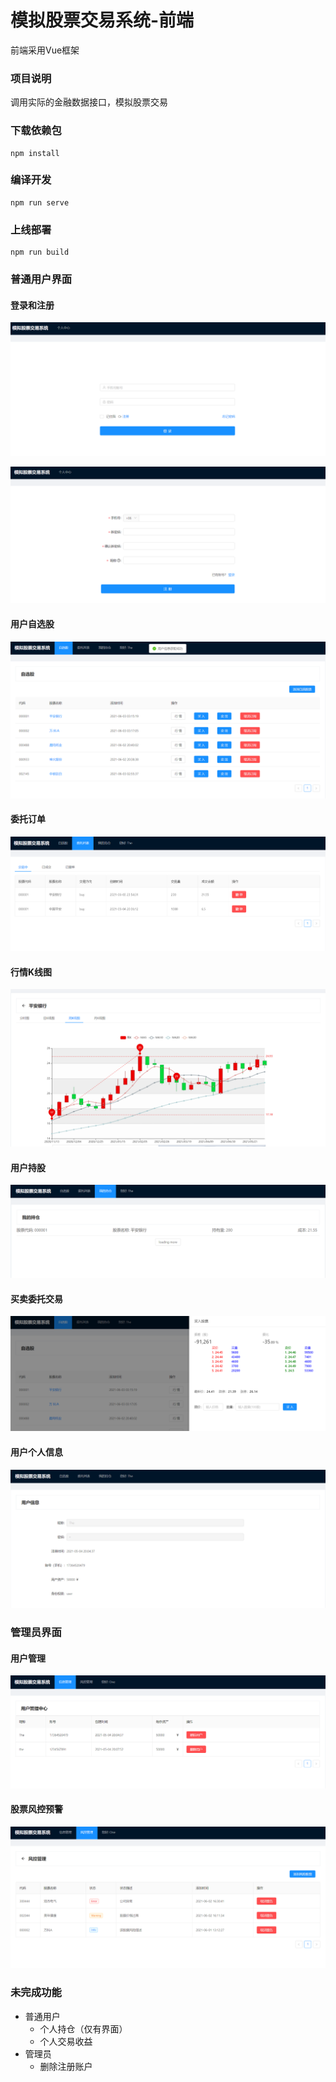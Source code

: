 # 模拟股票交易系统-前端

前端采用Vue框架

### 项目说明

调用实际的金融数据接口，模拟股票交易

### 下载依赖包
```
npm install
```

### 编译开发

```
npm run serve
```

### 上线部署

```
npm run build
```

### 普通用户界面

#### 登录和注册

![登录](./img/系统界面图-登录.png)

![注册](./img/系统界面图-注册.png)

#### 用户自选股

![自选股](./img/系统界面图-自选股.png)

#### 委托订单

![委托订单列表](./img/系统界面图-委托订单列表.png)

#### 行情K线图

![K线图](./img/系统界面图-K线图.png)

#### 用户持股

![我的持仓](./img/系统界面图-我的持仓.png)

#### 买卖委托交易

![买卖委托](./img/系统界面-买卖委托.png)

#### 用户个人信息

![用户信息](./img/系统界面图-用户信息.png)

### 管理员界面

#### 用户管理

![用户列表](./img/系统界面-用户列表.png)

#### 股票风控预警

![风控管理](./img/系统界面图-风控管理.png)

### 未完成功能

- 普通用户
  - 个人持仓（仅有界面）
  - 个人交易收益
- 管理员
  - 删除注册账户

